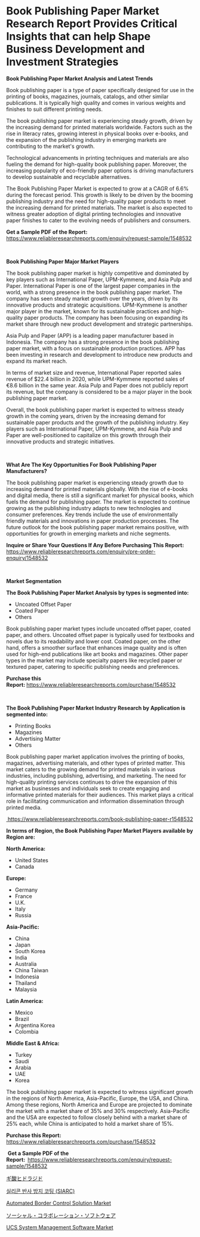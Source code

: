 <p><h1>Book Publishing Paper Market Research Report Provides Critical Insights that can help Shape Business Development and Investment Strategies</h1></p><p><strong>Book Publishing Paper Market Analysis and Latest Trends</strong></p>
<p><p>Book publishing paper is a type of paper specifically designed for use in the printing of books, magazines, journals, catalogs, and other similar publications. It is typically high quality and comes in various weights and finishes to suit different printing needs.</p><p>The book publishing paper market is experiencing steady growth, driven by the increasing demand for printed materials worldwide. Factors such as the rise in literacy rates, growing interest in physical books over e-books, and the expansion of the publishing industry in emerging markets are contributing to the market's growth.</p><p>Technological advancements in printing techniques and materials are also fueling the demand for high-quality book publishing paper. Moreover, the increasing popularity of eco-friendly paper options is driving manufacturers to develop sustainable and recyclable alternatives.</p><p>The Book Publishing Paper Market is expected to grow at a CAGR of 6.6% during the forecast period. This growth is likely to be driven by the booming publishing industry and the need for high-quality paper products to meet the increasing demand for printed materials. The market is also expected to witness greater adoption of digital printing technologies and innovative paper finishes to cater to the evolving needs of publishers and consumers.</p></p>
<p><strong>Get a Sample PDF of the Report:&nbsp;</strong> <a href="https://www.reliableresearchreports.com/enquiry/request-sample/1548532">https://www.reliableresearchreports.com/enquiry/request-sample/1548532</a></p>
<p>&nbsp;</p>
<p><strong>Book Publishing Paper Major Market Players</strong></p>
<p><p>The book publishing paper market is highly competitive and dominated by key players such as International Paper, UPM-Kymmene, and Asia Pulp and Paper. International Paper is one of the largest paper companies in the world, with a strong presence in the book publishing paper market. The company has seen steady market growth over the years, driven by its innovative products and strategic acquisitions. UPM-Kymmene is another major player in the market, known for its sustainable practices and high-quality paper products. The company has been focusing on expanding its market share through new product development and strategic partnerships.</p><p>Asia Pulp and Paper (APP) is a leading paper manufacturer based in Indonesia. The company has a strong presence in the book publishing paper market, with a focus on sustainable production practices. APP has been investing in research and development to introduce new products and expand its market reach.</p><p>In terms of market size and revenue, International Paper reported sales revenue of $22.4 billion in 2020, while UPM-Kymmene reported sales of €8.6 billion in the same year. Asia Pulp and Paper does not publicly report its revenue, but the company is considered to be a major player in the book publishing paper market.</p><p>Overall, the book publishing paper market is expected to witness steady growth in the coming years, driven by the increasing demand for sustainable paper products and the growth of the publishing industry. Key players such as International Paper, UPM-Kymmene, and Asia Pulp and Paper are well-positioned to capitalize on this growth through their innovative products and strategic initiatives.</p></p>
<p>&nbsp;</p>
<p><strong>What Are The Key Opportunities For Book Publishing Paper Manufacturers?</strong></p>
<p><p>The book publishing paper market is experiencing steady growth due to increasing demand for printed materials globally. With the rise of e-books and digital media, there is still a significant market for physical books, which fuels the demand for publishing paper. The market is expected to continue growing as the publishing industry adapts to new technologies and consumer preferences. Key trends include the use of environmentally friendly materials and innovations in paper production processes. The future outlook for the book publishing paper market remains positive, with opportunities for growth in emerging markets and niche segments.</p></p>
<p><strong>Inquire or Share Your Questions If Any Before Purchasing This Report:</strong> <a href="https://www.reliableresearchreports.com/enquiry/pre-order-enquiry/1548532">https://www.reliableresearchreports.com/enquiry/pre-order-enquiry/1548532</a></p>
<p>&nbsp;</p>
<p><strong>Market Segmentation</strong></p>
<p><strong>The Book Publishing Paper Market Analysis by types is segmented into:</strong></p>
<p><ul><li>Uncoated Offset Paper</li><li>Coated Paper</li><li>Others</li></ul></p>
<p><p>Book publishing paper market types include uncoated offset paper, coated paper, and others. Uncoated offset paper is typically used for textbooks and novels due to its readability and lower cost. Coated paper, on the other hand, offers a smoother surface that enhances image quality and is often used for high-end publications like art books and magazines. Other paper types in the market may include specialty papers like recycled paper or textured paper, catering to specific publishing needs and preferences.</p></p>
<p><strong>Purchase this Report:&nbsp;</strong><a href="https://www.reliableresearchreports.com/purchase/1548532">https://www.reliableresearchreports.com/purchase/1548532</a></p>
<p>&nbsp;</p>
<p><strong>The Book Publishing Paper Market Industry Research by Application is segmented into:</strong></p>
<p><ul><li>Printing Books</li><li>Magazines</li><li>Advertising Matter</li><li>Others</li></ul></p>
<p><p>Book publishing paper market application involves the printing of books, magazines, advertising materials, and other types of printed matter. This market caters to the growing demand for printed materials in various industries, including publishing, advertising, and marketing. The need for high-quality printing services continues to drive the expansion of this market as businesses and individuals seek to create engaging and informative printed materials for their audiences. This market plays a critical role in facilitating communication and information dissemination through printed media.</p></p>
<p><a href="https://www.reliableresearchreports.com/book-publishing-paper-r1548532">&nbsp;https://www.reliableresearchreports.com/book-publishing-paper-r1548532</a></p>
<p><strong>In terms of Region, the Book Publishing Paper Market Players available by Region are:</strong></p>
<p>
    <p> <strong> North America: </strong>
        <ul>
            <li>United States</li>
            <li>Canada</li>
        </ul>
        </p> 
    <p> <strong> Europe: </strong>
        <ul>
            <li>Germany</li>
            <li>France</li>
            <li>U.K.</li>
            <li>Italy</li>
            <li>Russia</li>
        </ul>
        </p> 
    <p> <strong> Asia-Pacific: </strong>
        <ul>
            <li>China</li>
            <li>Japan</li>
            <li>South Korea</li>
            <li>India</li>
            <li>Australia</li>
            <li>China Taiwan</li>
            <li>Indonesia</li>
            <li>Thailand</li>
            <li>Malaysia</li>
        </ul>
        </p> 
    <p> <strong> Latin America: </strong>
        <ul>
            <li>Mexico</li>
            <li>Brazil</li>
            <li>Argentina Korea</li>
            <li>Colombia</li>
        </ul>
        </p> 
    <p> <strong> Middle East & Africa: </strong>
        <ul>
            <li>Turkey</li>
            <li>Saudi</li>
            <li>Arabia</li>
            <li>UAE</li>
            <li>Korea</li>
        </ul>
    </p>
    </p>
<p><p>The book publishing paper market is expected to witness significant growth in the regions of North America, Asia-Pacific, Europe, the USA, and China. Among these regions, North America and Europe are projected to dominate the market with a market share of 35% and 30% respectively. Asia-Pacific and the USA are expected to follow closely behind with a market share of 25% each, while China is anticipated to hold a market share of 15%.</p></p>
<p><strong>Purchase this Report: </strong><a href="https://www.reliableresearchreports.com/purchase/1548532">https://www.reliableresearchreports.com/purchase/1548532</a></p>
<p>&nbsp;<strong>Get a Sample PDF of the Report:&nbsp;&nbsp;</strong><a href="https://www.reliableresearchreports.com/enquiry/request-sample/1548532">https://www.reliableresearchreports.com/enquiry/request-sample/1548532</a></p>
<p><strong></strong></p>
<p><p><a href="https://medium.com/@kelscdowell78456/%E3%83%9B%E3%83%AB%E3%83%A0%E9%85%B8%E3%83%92%E3%83%89%E3%83%A9%E3%82%B8%E3%83%89%E5%B8%82%E5%A0%B4%E3%83%AC%E3%83%9D%E3%83%BC%E3%83%88%E3%81%AF-%E3%81%93%E3%81%AE%E5%B8%82%E5%A0%B4%E3%81%AE%E6%9C%80%E6%96%B0%E3%81%AE%E3%83%88%E3%83%AC%E3%83%B3%E3%83%89%E3%82%84%E6%88%90%E9%95%B7%E6%A9%9F%E4%BC%9A%E3%82%92%E6%98%8E%E3%82%89%E3%81%8B%E3%81%AB%E3%81%97%E3%81%BE%E3%81%99-240d9e35bdd0">ギ酸ヒドラジド</a></p><p><a href="https://medium.com/@cierrahayes645/%EC%8B%A4%EB%A6%AC%EC%BD%98-%EC%95%88%ED%8B%B0%EB%A6%AC%ED%94%8C%EB%A0%89%ED%8B%B0%EB%B8%8C-%EC%BD%94%ED%8C%85-siarcs-%EC%8B%9C%EC%9E%A5-%EC%A0%84%EB%A7%9D-%EC%82%B0%EC%97%85-%EA%B0%9C%EC%9A%94-%EB%B0%8F-%EC%98%88%EC%B8%A1-2024%EB%85%84%EB%B6%80%ED%84%B0-2031%EB%85%84-3e4d1ece7f7a">실리콘 반사 방지 코팅 (SIARC)</a></p><p><a href="https://github.com/pizolina/Market-Research-Report-List-5/blob/main/automated-border-control-solution-market.md">Automated Border Control Solution Market</a></p><p><a href="https://medium.com/@jacksonwiza1924/%E7%A4%BE%E4%BC%9A%E7%9A%84%E3%82%B3%E3%83%A9%E3%83%9C%E3%83%AC%E3%83%BC%E3%82%B7%E3%83%A7%E3%83%B3%E3%82%BD%E3%83%95%E3%83%88%E3%82%A6%E3%82%A7%E3%82%A2%E5%B8%82%E5%A0%B4%E3%81%AE%E3%83%88%E3%83%AC%E3%83%B3%E3%83%89%E3%81%A8%E5%B8%82%E5%A0%B4%E5%88%86%E6%9E%90%E3%81%AF-2024%E5%B9%B4%E3%81%8B%E3%82%892031%E5%B9%B4%E3%81%AE%E6%9C%9F%E9%96%93%E3%81%AB%E4%BA%88%E6%B8%AC%E3%81%95%E3%82%8C%E3%81%A6%E3%81%84%E3%81%BE%E3%81%99-0989451409a9">ソーシャル・コラボレーション・ソフトウェア</a></p><p><a href="https://github.com/LiamKanenood/Market-Research-Report-List-1/blob/main/ucs-system-management-software-market.md">UCS System Management Software Market</a></p></p>